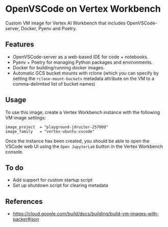 # OpenVSCode on Vertex Workbench

Custom VM image for Vertex AI Workbench that includes OpenVSCode-server, Docker, Pyenv and Poetry.

## Features

* OpenVSCode-server as a web-based IDE for code + notebooks.
* Pyenv + Poetry for managing Python packages and environments.
* Docker for building/running docker images.
* Automatic GCS bucket mounts with rclone (which you can specify by setting the `rclone-mount-buckets` metadata attribute on the VM to a comma-delimited list of bucket names)

## Usage

To use this image, create a Vertex Workbench instance with the following VM image settings:

```
image_project  = "playground-jdruiter-257009"
image_family   = "vertex-ubuntu-vscode"
```

Once the instance has been created, you should be able to open the VSCode web UI using the `Open JupyterLab` button in the Vertex Workbench console.

## To do
- Add support for custom startup script
- Set up shutdown script for clearing metadata

## References
- https://cloud.google.com/build/docs/building/build-vm-images-with-packer#json
